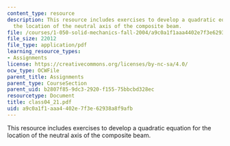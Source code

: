 ```yaml
---
content_type: resource
description: This resource includes exercises to develop a quadratic equation for
  the location of the neutral axis of the composite beam.
file: /courses/1-050-solid-mechanics-fall-2004/a9c0a1f1aaa4402e7f3e62938a8f9afb_class04_21.pdf
file_size: 22012
file_type: application/pdf
learning_resource_types:
- Assignments
license: https://creativecommons.org/licenses/by-nc-sa/4.0/
ocw_type: OCWFile
parent_title: Assignments
parent_type: CourseSection
parent_uid: b2807f85-9dc3-2920-f155-75bbcbd328ec
resourcetype: Document
title: class04_21.pdf
uid: a9c0a1f1-aaa4-402e-7f3e-62938a8f9afb
---
```

This resource includes exercises to develop a quadratic equation for the location of the neutral axis of the composite beam.